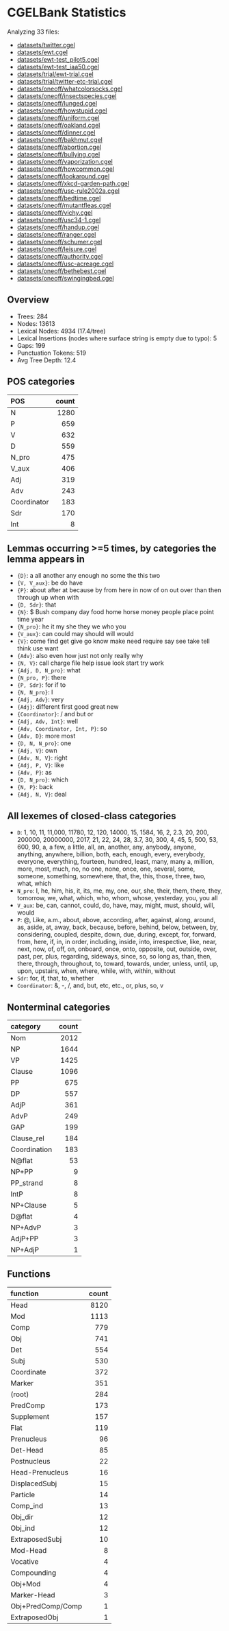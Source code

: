 # CGELBank Statistics

Analyzing 33 files:

- [datasets/twitter.cgel](datasets/twitter.cgel)
- [datasets/ewt.cgel](datasets/ewt.cgel)
- [datasets/ewt-test_pilot5.cgel](datasets/ewt-test_pilot5.cgel)
- [datasets/ewt-test_iaa50.cgel](datasets/ewt-test_iaa50.cgel)
- [datasets/trial/ewt-trial.cgel](datasets/trial/ewt-trial.cgel)
- [datasets/trial/twitter-etc-trial.cgel](datasets/trial/twitter-etc-trial.cgel)
- [datasets/oneoff/whatcolorsocks.cgel](datasets/oneoff/whatcolorsocks.cgel)
- [datasets/oneoff/insectspecies.cgel](datasets/oneoff/insectspecies.cgel)
- [datasets/oneoff/lunged.cgel](datasets/oneoff/lunged.cgel)
- [datasets/oneoff/howstupid.cgel](datasets/oneoff/howstupid.cgel)
- [datasets/oneoff/uniform.cgel](datasets/oneoff/uniform.cgel)
- [datasets/oneoff/oakland.cgel](datasets/oneoff/oakland.cgel)
- [datasets/oneoff/dinner.cgel](datasets/oneoff/dinner.cgel)
- [datasets/oneoff/bakhmut.cgel](datasets/oneoff/bakhmut.cgel)
- [datasets/oneoff/abortion.cgel](datasets/oneoff/abortion.cgel)
- [datasets/oneoff/bullying.cgel](datasets/oneoff/bullying.cgel)
- [datasets/oneoff/vaporization.cgel](datasets/oneoff/vaporization.cgel)
- [datasets/oneoff/howcommon.cgel](datasets/oneoff/howcommon.cgel)
- [datasets/oneoff/lookaround.cgel](datasets/oneoff/lookaround.cgel)
- [datasets/oneoff/xkcd-garden-path.cgel](datasets/oneoff/xkcd-garden-path.cgel)
- [datasets/oneoff/usc-rule2002a.cgel](datasets/oneoff/usc-rule2002a.cgel)
- [datasets/oneoff/bedtime.cgel](datasets/oneoff/bedtime.cgel)
- [datasets/oneoff/mutantfleas.cgel](datasets/oneoff/mutantfleas.cgel)
- [datasets/oneoff/vichy.cgel](datasets/oneoff/vichy.cgel)
- [datasets/oneoff/usc34-1.cgel](datasets/oneoff/usc34-1.cgel)
- [datasets/oneoff/handup.cgel](datasets/oneoff/handup.cgel)
- [datasets/oneoff/ranger.cgel](datasets/oneoff/ranger.cgel)
- [datasets/oneoff/schumer.cgel](datasets/oneoff/schumer.cgel)
- [datasets/oneoff/leisure.cgel](datasets/oneoff/leisure.cgel)
- [datasets/oneoff/authority.cgel](datasets/oneoff/authority.cgel)
- [datasets/oneoff/usc-acreage.cgel](datasets/oneoff/usc-acreage.cgel)
- [datasets/oneoff/bethebest.cgel](datasets/oneoff/bethebest.cgel)
- [datasets/oneoff/swingingbed.cgel](datasets/oneoff/swingingbed.cgel)

## Overview

- Trees: 284
- Nodes: 13613
- Lexical Nodes: 4934 (17.4/tree)
- Lexical Insertions (nodes where surface string is empty due to typo): 5
- Gaps: 199
- Punctuation Tokens: 519
- Avg Tree Depth: 12.4


## POS categories

| POS         |   count |
|:------------|--------:|
| N           |    1280 |
| P           |     659 |
| V           |     632 |
| D           |     559 |
| N_pro       |     475 |
| V_aux       |     406 |
| Adj         |     319 |
| Adv         |     243 |
| Coordinator |     183 |
| Sdr         |     170 |
| Int         |       8 |

## Lemmas occurring >=5 times, by categories the lemma appears in

- `{D}`: a all another any enough no some the this two
- `{V, V_aux}`: be do have
- `{P}`: about after at because by from here in now of on out over than then through up when with
- `{D, Sdr}`: that
- `{N}`: $ Bush company day food home horse money people place point time year
- `{N_pro}`: he it my she they we who you
- `{V_aux}`: can could may should will would
- `{V}`: come find get give go know make need require say see take tell think use want
- `{Adv}`: also even how just not only really why
- `{N, V}`: call charge file help issue look start try work
- `{Adj, D, N_pro}`: what
- `{N_pro, P}`: there
- `{P, Sdr}`: for if to
- `{N, N_pro}`: I
- `{Adj, Adv}`: very
- `{Adj}`: different first good great new
- `{Coordinator}`: / and but or
- `{Adj, Adv, Int}`: well
- `{Adv, Coordinator, Int, P}`: so
- `{Adv, D}`: more most
- `{D, N, N_pro}`: one
- `{Adj, V}`: own
- `{Adv, N, V}`: right
- `{Adj, P, V}`: like
- `{Adv, P}`: as
- `{D, N_pro}`: which
- `{N, P}`: back
- `{Adj, N, V}`: deal

## All lexemes of closed-class categories

- `D`: 1, 10, 11, 11,000, 11780, 12, 120, 14000, 15, 1584, 16, 2, 2.3, 20, 200, 200000, 20000000, 2017, 21, 22, 24, 28, 3.7, 30, 300, 4, 45, 5, 500, 53, 600, 90, a, a few, a little, all, an, another, any, anybody, anyone, anything, anywhere, billion, both, each, enough, every, everybody, everyone, everything, fourteen, hundred, least, many, many a, million, more, most, much, no, no one, none, once, one, several, some, someone, something, somewhere, that, the, this, those, three, two, what, which
- `N_pro`: I, he, him, his, it, its, me, my, one, our, she, their, them, there, they, tomorrow, we, what, which, who, whom, whose, yesterday, you, you all
- `V_aux`: be, can, cannot, could, do, have, may, might, must, should, will, would
- `P`: @, Like, a.m., about, above, according, after, against, along, around, as, aside, at, away, back, because, before, behind, below, between, by, considering, coupled, despite, down, due, during, except, for, forward, from, here, if, in, in order, including, inside, into, irrespective, like, near, next, now, of, off, on, onboard, once, onto, opposite, out, outside, over, past, per, plus, regarding, sideways, since, so, so long as, than, then, there, through, throughout, to, toward, towards, under, unless, until, up, upon, upstairs, when, where, while, with, within, without
- `Sdr`: for, if, that, to, whether
- `Coordinator`: &, -, /, and, but, etc, etc., or, plus, so, v

## Nonterminal categories

| category     |   count |
|:-------------|--------:|
| Nom          |    2012 |
| NP           |    1644 |
| VP           |    1425 |
| Clause       |    1096 |
| PP           |     675 |
| DP           |     557 |
| AdjP         |     361 |
| AdvP         |     249 |
| GAP          |     199 |
| Clause_rel   |     184 |
| Coordination |     183 |
| N@flat       |      53 |
| NP+PP        |       9 |
| PP_strand    |       8 |
| IntP         |       8 |
| NP+Clause    |       5 |
| D@flat       |       4 |
| NP+AdvP      |       3 |
| AdjP+PP      |       3 |
| NP+AdjP      |       1 |

## Functions

| function          |   count |
|:------------------|--------:|
| Head              |    8120 |
| Mod               |    1113 |
| Comp              |     779 |
| Obj               |     741 |
| Det               |     554 |
| Subj              |     530 |
| Coordinate        |     372 |
| Marker            |     351 |
| (root)            |     284 |
| PredComp          |     173 |
| Supplement        |     157 |
| Flat              |     119 |
| Prenucleus        |      96 |
| Det-Head          |      85 |
| Postnucleus       |      22 |
| Head-Prenucleus   |      16 |
| DisplacedSubj     |      15 |
| Particle          |      14 |
| Comp_ind          |      13 |
| Obj_dir           |      12 |
| Obj_ind           |      12 |
| ExtraposedSubj    |      10 |
| Mod-Head          |       8 |
| Vocative          |       4 |
| Compounding       |       4 |
| Obj+Mod           |       4 |
| Marker-Head       |       3 |
| Obj+PredComp/Comp |       1 |
| ExtraposedObj     |       1 |
